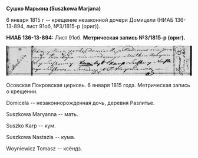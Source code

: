 **Сушко Марьяна (Suszkowa Marjana)**

6 января 1815 г -- крещение незаконной дочери Домицели (НИАБ 136-13-894,
лист 91об, №3/1815-р (ориг)).

**НИАБ 136-13-894:** Лист 91об. **Метрическая запись №3/1815-р (ориг).**

![](./media/3866cf80e662b1d376d1540ba158741bcc54c36d.png)

Осовская Покровская церковь. 6 января 1815 года. Метрическая запись о
крещении.

Domicela -- незаконнорожденная дочь, деревня Разлитье.

Suszkowa Maryanna -- мать.

Suszko Karp -- кум.

Suszkowa Nastazia -- кума.

Woyniewicz Tomasz -- ксёндз.
